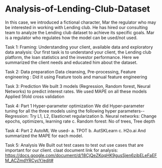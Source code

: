 # Analysis-of-Lending-Club-Dataset

In this case, we introduced a fictional character, Mar the regulator who may be interested in working with Lending club. He has hired our consulting team to analyze the Lending club dataset to achieve its specific goals. Mar is a regulator who regulates how the model can be used/not used.

Task 1: Framing: Understanding your client, available data and exploratory data analysis: Our first task is to understand your client, the Lending club platform, the loan statistics and the investor performance. Here we summarized the client needs and educated him about the dataset.

Task 2: Data preparation Data cleansing, Pre-processing, Feature engineering : Did it using Feature tools and manual feature engineering

Task 3: Prediction We built 3 models (Regression, Random forest, Neural Networks) to predict interest rates. We used MAPE on all these models Applied 5fold cross validation

Task 4: Part 1 Hyper-parameter optimization We did Hyper-parameter tuning for all the three models using the following hyper parameters-- Regression: Try L1, L2, Elasticnet regularization b. Neural networks: Change epochs, optimizers, learning rate c. Random forest: No of trees, Tree depth

Task 4: Part 2 AutoML We used- a. TPOT b. AutSKLearn c. H2o.ai
And summarized the MAPE for each model.

Task 5: Analysis We Built out test cases to test out use cases that are important for our client. claat document link for analysis: https://docs.google.com/document/d/18CjQeZKqqHK9gusSjen6zibELeFaEFM_ACZmdYRCycY/edit#
